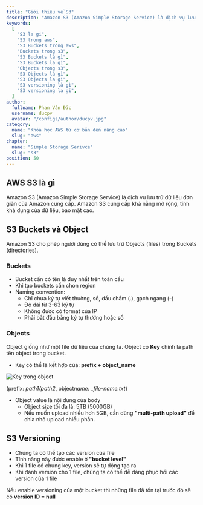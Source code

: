 ```yaml
---
title: "Giới thiệu về S3"
description: "Amazon S3 (Amazon Simple Storage Service) là dịch vụ lưu trữ dữ liệu đơn giản của Amazon cung cấp."
keywords:
  [
    "S3 la gi",
    "S3 trong aws",
    "S3 Buckets trong aws",
    "Buckets trong s3",
    "S3 Buckets là gì",
    "S3 Buckets la gi",
    "Objects trong s3",
    "S3 Objects là gì",
    "S3 Objects la gi",
    "S3 versioning là gì",
    "S3 versioning la gi",
  ]
author:
  fullname: Phan Văn Đức
  username: ducpv
  avatar: "/configs/author/ducpv.jpg"
category:
  name: "Khóa học AWS từ cơ bản đến nâng cao"
  slug: "aws"
chapter:
  name: "Simple Storage Serivce"
  slug: "s3"
position: 50
---
```


## AWS S3 là gì

Amazon S3 (Amazon Simple Storage Service) là dịch vụ lưu trữ dữ liệu đơn giản của Amazon cung cấp. Amazon S3 cung cấp khả nẳng mở rộng, tính khả dụng của dữ liệu, bảo mật cao.

## S3 Buckets và Object

Amazon S3 cho phép người dùng có thể lưu trữ Objects (files) trong Buckets (directories).

### Buckets

- Bucket cần có tên là duy nhất trên toàn cầu
- Khi tạo buckets cần chon region
- Naming convention:
  - Chỉ chưa ký tự viết thường, số, dấu chấm (.), gạch ngang (-)
  - Độ dài từ 3-63 ký tự
  - Không được có format của IP
  - Phải bắt đầu bằng ký tự thường hoặc số

### Objects

Object giống như một file dữ liệu của chúng ta. Object có **Key** chính là path tên object trong bucket.

- Key có thể là kết hợp của: **prefix + object_name**

![Key trong object](https://user-images.githubusercontent.com/29729545/147766077-fce2bc9e-0852-4d72-b89e-b30b67d78eb0.png)

(prefix: _path1/path2_, object*name: \_file-name.txt*)

- Object value là nội dung của body
  - Object size tối đa là: 5TB (5000GB)
  - Nếu muốn upload nhiều hơn 5GB, cần dùng **"multi-path upload"** để chia nhỏ upload nhiều phần.

## S3 Versioning

- Chúng ta có thể tạo các version của file
- Tính năng này được enable ở **"bucket level"**
- Khi 1 file có chung key, version sẽ tự động tạo ra
- Khi đánh version cho 1 file, chúng ta có thể dễ dàng phục hồi các version của 1 file

<content-note>
Nếu enable versioning của một bucket thì những file đã tồn tại trước đó sẽ có <b>version ID = null</b>
</content-note>
